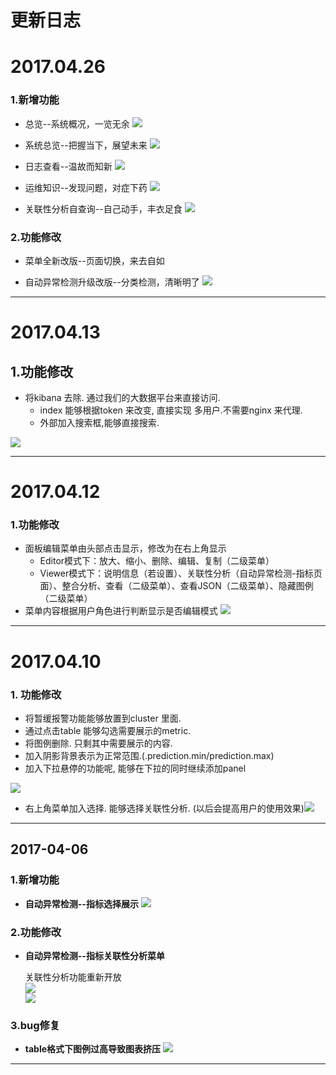 # **更新日志**

# 2017.04.26

### 1.新增功能

* 总览--系统概况，一览无余
![](/part5/images/17-04-26_1.png)

* 系统总览--把握当下，展望未来
![](/part5/images/17-04-26_2.png)

* 日志查看--温故而知新
![](/part5/images/17-04-26_3.png)

* 运维知识--发现问题，对症下药
![](/part5/images/17-04-26_4.png)

* 关联性分析自查询--自己动手，丰衣足食
![](/part5/images/17-04-26_5.png)

### 2.功能修改

* 菜单全新改版--页面切换，来去自如

* 自动异常检测升级改版--分类检测，清晰明了
![](/part5/images/17-04-26_6.png)

---

# 2017.04.13

## 1.功能修改

* 将kibana 去除. 通过我们的大数据平台来直接访问. 
  * index 能够根据token 来改变, 直接实现 多用户.不需要nginx 来代理. 
  * 外部加入搜索框,能够直接搜索. 

![](/part5/images/17_04_13.png)

---


# 2017.04.12

### 1.功能修改

* 面板编辑菜单由头部点击显示，修改为在右上角显示
  * Editor模式下：放大、缩小、删除、编辑、复制（二级菜单）
  * Viewer模式下：说明信息（若设置）、关联性分析（自动异常检测-指标页面）、整合分析、查看（二级菜单）、查看JSON（二级菜单）、隐藏图例（二级菜单）
* 菜单内容根据用户角色进行判断显示是否编辑模式
  ![](/part5/images/17-04-12_1.png)

---

# 2017.04.10

### 1. 功能修改

* 将暂缓报警功能能够放置到cluster 里面.
* 通过点击table 能够勾选需要展示的metric.
* 将图例删除. 只剩其中需要展示的内容.
* 加入阴影背景表示为正常范围.\(.prediction.min/prediction.max\)
* 加入下拉悬停的功能呢, 能够在下拉的同时继续添加panel

![](/part5/images/17-04-10_1.png)

* 右上角菜单加入选择. 能够选择关联性分析. \(以后会提高用户的使用效果\)![](/part5/images/17-04-10_2.png)

---

## 2017-04-06

### 1.新增功能

* **自动异常检测--指标选择展示**
  ![](/part5/images/7-4-1.png)

### 2.功能修改

* **自动异常检测--指标关联性分析菜单**

  关联性分析功能重新开放  
  ![](/part5/images/7-4-2.png)  
  ![](/part5/images/7-4-3.png)

### 3.bug修复

* **table格式下图例过高导致图表挤压**
  ![](/part5/images/7-4-4.png)

---



